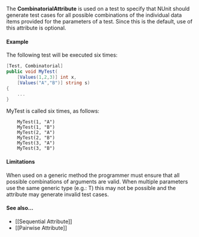<p>The <b>CombinatorialAttribute</b> is used on a test to specify that NUnit should
   generate test cases for all possible combinations of the individual
   data items provided for the parameters of a test. Since this is the
   default, use of this attribute is optional.
   
#### Example

<p>The following test will be executed six times:

```C#
[Test, Combinatorial]
public void MyTest(
    [Values(1,2,3)] int x,
    [Values("A","B")] string s)
{
    ...
}
```

MyTest is called six times, as follows:
```
	MyTest(1, "A")
	MyTest(1, "B")
	MyTest(2, "A")
	MyTest(2, "B")
	MyTest(3, "A")
	MyTest(3, "B")
```

#### Limitations

<p>When used on a generic method the programmer must ensure that all
   possible combinations of arguments are valid. When multiple parameters
   use the same generic type (e.g.: T) this may not be possible and the
   attribute may generate invalid test cases.
    
#### See also...
 * [[Sequential Attribute]]
 * [[Pairwise Attribute]]
